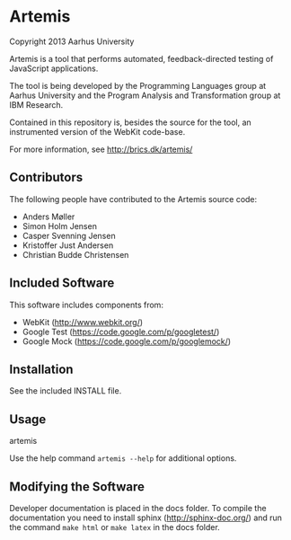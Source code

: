 
Artemis
=======

Copyright 2013 Aarhus University

Artemis is a tool that performs automated, feedback-directed testing
of JavaScript applications.

The tool is being developed by the Programming Languages group at
Aarhus University and the Program Analysis and Transformation group at
IBM Research.

Contained in this repository is, besides the source for the tool, an
instrumented version of the WebKit code-base.

For more information, see http://brics.dk/artemis/

Contributors
------------

The following people have contributed to the Artemis source code:

* Anders Møller
* Simon Holm Jensen
* Casper Svenning Jensen
* Kristoffer Just Andersen
* Christian Budde Christensen

Included Software
-----------------

This software includes components from:

* WebKit (http://www.webkit.org/)
* Google Test (https://code.google.com/p/googletest/)
* Google Mock (https://code.google.com/p/googlemock/)

Installation 
------------

See the included INSTALL file.

Usage
-----

  artemis <url-to-be-tested>

Use the help command `artemis --help` for additional options.

Modifying the Software
----------------------

Developer documentation is placed in the docs folder. To compile the documentation you need to install sphinx (http://sphinx-doc.org/) and run the command ``make html`` or ``make latex`` in the docs folder.